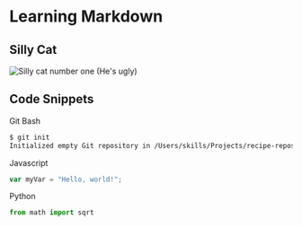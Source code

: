 # Learning Markdown

## Silly Cat
![Silly cat number one (He's ugly)](https://i.pinimg.com/236x/8f/ff/76/8fff76fa368a084c720dcb8cdcc2af3c.jpg)

## Code Snippets

Git Bash
``` bash
$ git init
Initialized empty Git repository in /Users/skills/Projects/recipe-repository/.git/
```

Javascript
``` javascript
var myVar = "Hello, world!";
```

Python
``` python
from math import sqrt
```

